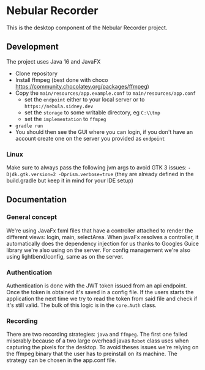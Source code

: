 # Nebular Recorder

This is the desktop component of the Nebular Recorder project.

## Development

The project uses Java 16 and JavaFX

- Clone repository
- Install ffmpeg (best done with choco https://community.chocolatey.org/packages/ffmpeg)
- Copy the `main/resources/app.example.conf` to `main/resources/app.conf`
  - set the `endpoint` either to your local server or to `https://nebula.sidney.dev` 
  - set the `storage` to some writable directory, eg `C:\\tmp`
  - set the `implementation` to `ffmpeg` 
- `gradle run`
- You should then see the GUI where you can login, if you don't have an account create one on the server you provided as `endpoint`

### Linux

Make sure to always pass the following jvm args  to avoid GTK 3 issues: `-Djdk.gtk.version=2 -Dprism.verbose=true` (they are already defined in the build.gradle but keep it in mind for your IDE setup)

## Documentation

### General concept

We're using JavaFx fxml files that have a controller attached to render the different views: login, main, selectArea. When javaFx resolves a controller, it automatically does the dependency injection for us thanks to Googles Guice library we're also using on the server. For config management we're also using lightbend/config, same as on the server.

### Authentication

Authentication is done with the JWT token issued from an api endpoint. Once the token is obtained it's saved in a config file. If the users starts the application the next time we try to read the token from said file and check if it's still valid. The bulk of this logic is in the `core.Auth` class.

### Recording

There are two recording strategies: `java` and `ffmpeg`. The first one failed miserably because of a two large overhead javas `Robot` class uses when capturing the pixels for the desktop. To avoid theses issues we're relying on the ffmpeg binary that the user has to preinstall on its machine. The strategy can be chosen in the app.conf file.



